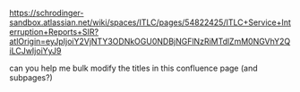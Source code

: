https://schrodinger-sandbox.atlassian.net/wiki/spaces/ITLC/pages/54822425/ITLC+Service+Interruption+Reports+SIR?atlOrigin=eyJpIjoiY2VjNTY3ODNkOGU0NDBjNGFlNzRiMTdlZmM0NGVhY2QiLCJwIjoiYyJ9 

can you help me bulk modify the titles in this confluence page (and subpages?)